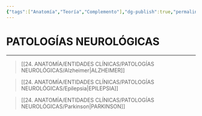 ```yaml
---
{"tags":["Anatomía","Teoría","Complemento"],"dg-publish":true,"permalink":"/24-anatomia/entidades-clinicas/patologias-neurologicas/patologias-neurologicas/","dgPassFrontmatter":true}
---
```


# PATOLOGÍAS NEUROLÓGICAS
---

>[[24. ANATOMÍA/ENTIDADES CLÍNICAS/PATOLOGÍAS NEUROLÓGICAS/Alzheimer\|ALZHEIMER]]

>[[24. ANATOMÍA/ENTIDADES CLÍNICAS/PATOLOGÍAS NEUROLÓGICAS/Epilepsia\|EPILEPSIA]]

>[[24. ANATOMÍA/ENTIDADES CLÍNICAS/PATOLOGÍAS NEUROLÓGICAS/Parkinson\|PARKINSON]]

